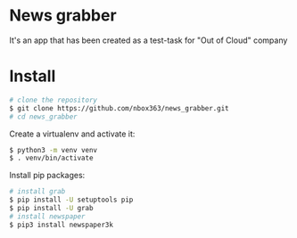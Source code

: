 # News grabber

It's an app that has been created as a test-task for "Out of Cloud" company

# Install 

```bash
# clone the repository
$ git clone https://github.com/nbox363/news_grabber.git
# cd news_grabber
```

Create a virtualenv and activate it:
```bash
$ python3 -m venv venv
$ . venv/bin/activate
```

Install pip packages:
```bash
# install grab
$ pip install -U setuptools pip
$ pip install -U grab
# install newspaper
$ pip3 install newspaper3k
```